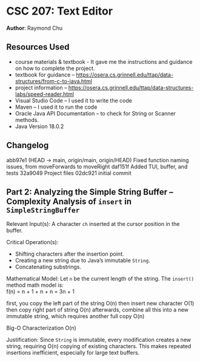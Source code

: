 # CSC 207: Text Editor

**Author**: Raymond Chu

## Resources Used

+ course materials & textbook - It gave me the instructions and guidance on how to complete the project. 
+ textbook for guidance – https://osera.cs.grinnell.edu/ttap/data-structures/from-c-to-java.html
+ project information – https://osera.cs.grinnell.edu/ttap/data-structures-labs/speed-reader.html 
+ Visual Studio Code – I used it to write the code
+ Maven – I used it to run the code 
+ Oracle Java API Documentation – to check for String or Scanner methods. 
+ Java Version 18.0.2

## Changelog

abb97e1 (HEAD -> main, origin/main, origin/HEAD) Fixed function naming issues, from moveForwards to moveRight
daf151f Added TUI, buffer, and tests
32a9049 Project files
02dc921 initial commit

## Part 2: Analyzing the Simple String Buffer – Complexity Analysis of `insert` in `SimpleStringBuffer`

Relevant Input(s):
A character `ch` inserted at the cursor position in the buffer.

Critical Operation(s):
- Shifting characters after the insertion point.  
- Creating a new string due to Java’s immutable `String`.  
- Concatenating substrings.

Mathematical Model:
Let `n` be the current length of the string. 
The `insert()` method math model is:  
f(n) = n + 1 + n + n = 3n + 1

first, you copy the left part of the string     O(n)
then insert new character                       O(1)
then copy right part of string                  O(n)
afterwards, combine all this into a new immutable string, which requires another full copy  O(n)

Big-O Characterization
O(n)

Justification:
Since `String` is immutable, every modification creates a new string, 
requiring O(n) copying of existing characters. This makes repeated insertions inefficient, 
especially for large text buffers.